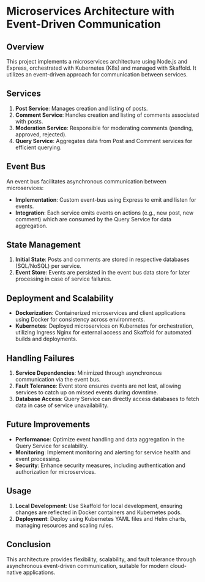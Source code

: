 # Microservices Architecture with Event-Driven Communication

## Overview
This project implements a microservices architecture using Node.js and Express, orchestrated with Kubernetes (K8s) and managed with Skaffold. It utilizes an event-driven approach for communication between services.

## Services
1. **Post Service**: Manages creation and listing of posts.
2. **Comment Service**: Handles creation and listing of comments associated with posts.
3. **Moderation Service**: Responsible for moderating comments (pending, approved, rejected).
4. **Query Service**: Aggregates data from Post and Comment services for efficient querying.

## Event Bus
An event bus facilitates asynchronous communication between microservices:
- **Implementation**: Custom event-bus using Express to emit and listen for events.
- **Integration**: Each service emits events on actions (e.g., new post, new comment) which are consumed by the Query Service for data aggregation.

## State Management
1. **Initial State**: Posts and comments are stored in respective databases (SQL/NoSQL) per service.
2. **Event Store**: Events are persisted in the event bus data store for later processing in case of service failures.

## Deployment and Scalability
- **Dockerization**: Containerized microservices and client applications using Docker for consistency across environments.
- **Kubernetes**: Deployed microservices on Kubernetes for orchestration, utilizing Ingress Nginx for external access and Skaffold for automated builds and deployments.

## Handling Failures
1. **Service Dependencies**: Minimized through asynchronous communication via the event bus.
2. **Fault Tolerance**: Event store ensures events are not lost, allowing services to catch up on missed events during downtime.
3. **Database Access**: Query Service can directly access databases to fetch data in case of service unavailability.

## Future Improvements
- **Performance**: Optimize event handling and data aggregation in the Query Service for scalability.
- **Monitoring**: Implement monitoring and alerting for service health and event processing.
- **Security**: Enhance security measures, including authentication and authorization for microservices.

## Usage
1. **Local Development**: Use Skaffold for local development, ensuring changes are reflected in Docker containers and Kubernetes pods.
2. **Deployment**: Deploy using Kubernetes YAML files and Helm charts, managing resources and scaling rules.

## Conclusion
This architecture provides flexibility, scalability, and fault tolerance through asynchronous event-driven communication, suitable for modern cloud-native applications.
